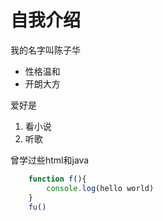 # 自我介绍

我的名字叫陈子华

* 性格温和
* 开朗大方

爱好是
1. 看小说
2. 听歌

曾学过些html和java
```javascript
    function f(){
        console.log(hello world)
    }
    fu()
```
